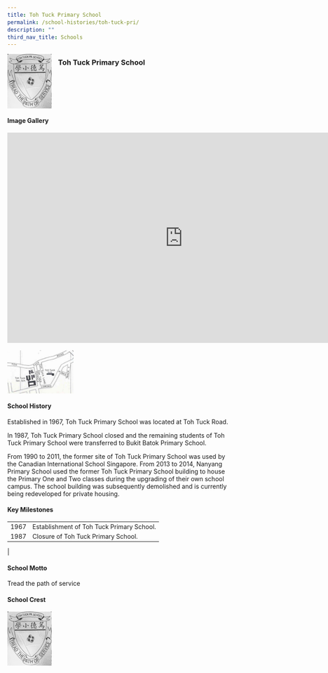 ```yaml
---
title: Toh Tuck Primary School
permalink: /school-histories/toh-tuck-pri/
description: ""
third_nav_title: Schools
---
```

<img align="left" style="width:20%;margin-right:15px;" src="/images/tohtuckpri1.png">

### **Toh Tuck Primary School**

<br clear="left">

#### **Image Gallery**
<iframe src="https://docs.google.com/presentation/d/e/2PACX-1vRfHijDoXgrXD7HVUvkgiATS5fnHjgjagwLRqVEr4a7QrZkpk1iSfjhvP8WfeiLaLE2u83Z_vok4Asq/embed?start=false&amp;loop=true&amp;delayms=5000" frameborder="0" width="800" height="479" allowfullscreen="true"></iframe>

<p><a href="https://d1yxymztqoj7qn.amplifyapp.com/images/tohtuckpri2.jpg">  
<img align="left" style="width:30%;margin-right:15px;" src="/images/tohtuckpri2.jpg">
</a></p>

<br clear="left">

#### **School History**
Established in 1967, Toh Tuck Primary School was located at Toh Tuck Road.  
  
In 1987, Toh Tuck Primary School closed and the remaining students of Toh Tuck Primary School were transferred to Bukit Batok Primary School.&nbsp;  
  
From 1990 to 2011, the former site of Toh Tuck Primary School was used by the Canadian International School Singapore. From 2013 to 2014, Nanyang Primary School used the former Toh Tuck Primary School building to house the Primary One and Two classes during the upgrading of their own school campus. The school building was subsequently demolished and is currently being redeveloped for private housing.

#### **Key Milestones**

|  |  |
|:---:|---|
| 1967 | Establishment of Toh Tuck Primary School. |
| 1987 | Closure of Toh Tuck Primary School. |
|

#### **School Motto**
Tread the path of service

#### **School Crest**
<img align="left" style="width:20%;margin-right:15px;" src="/images/tohtuckpri1.png">


<br clear="left">